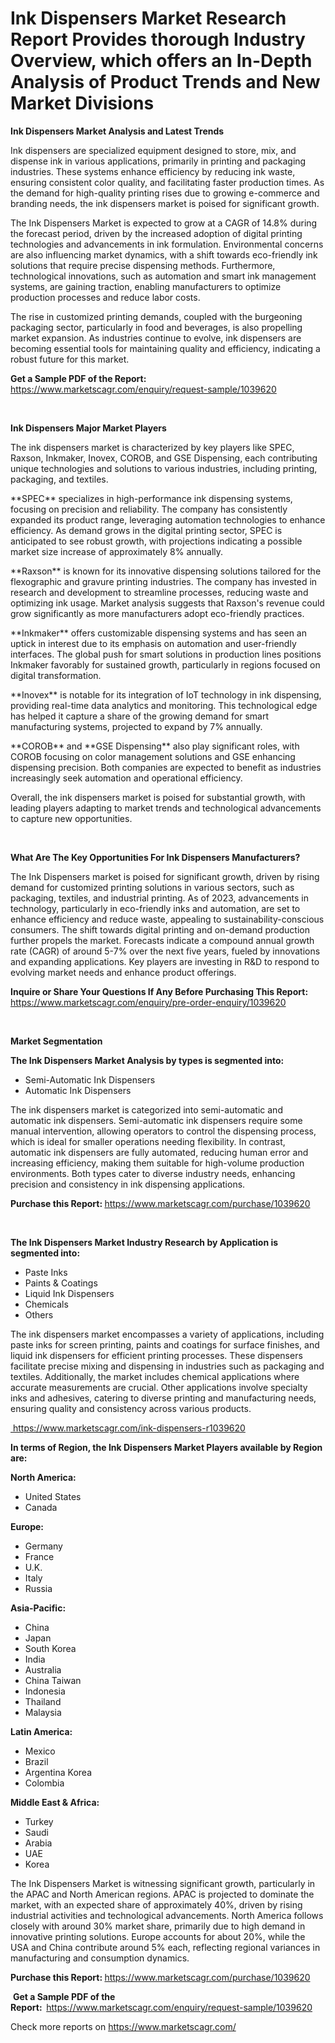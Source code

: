 <p><h1>Ink Dispensers Market Research Report Provides thorough Industry Overview, which offers an In-Depth Analysis of Product Trends and New Market Divisions</h1></p><p><strong>Ink Dispensers Market Analysis and Latest Trends</strong></p>
<p><p>Ink dispensers are specialized equipment designed to store, mix, and dispense ink in various applications, primarily in printing and packaging industries. These systems enhance efficiency by reducing ink waste, ensuring consistent color quality, and facilitating faster production times. As the demand for high-quality printing rises due to growing e-commerce and branding needs, the ink dispensers market is poised for significant growth.</p><p>The Ink Dispensers Market is expected to grow at a CAGR of 14.8% during the forecast period, driven by the increased adoption of digital printing technologies and advancements in ink formulation. Environmental concerns are also influencing market dynamics, with a shift towards eco-friendly ink solutions that require precise dispensing methods. Furthermore, technological innovations, such as automation and smart ink management systems, are gaining traction, enabling manufacturers to optimize production processes and reduce labor costs.</p><p>The rise in customized printing demands, coupled with the burgeoning packaging sector, particularly in food and beverages, is also propelling market expansion. As industries continue to evolve, ink dispensers are becoming essential tools for maintaining quality and efficiency, indicating a robust future for this market.</p></p>
<p><strong>Get a Sample PDF of the Report:&nbsp;</strong> <a href="https://www.marketscagr.com/enquiry/request-sample/1039620?utm_campaign=2010&utm_medium=2&utm_source=Github&utm_content=ia&utm_term=09042025&utm_id=ink-dispensers">https://www.marketscagr.com/enquiry/request-sample/1039620</a></p>
<p>&nbsp;</p>
<p><strong>Ink Dispensers Major Market Players</strong></p>
<p><p>The ink dispensers market is characterized by key players like SPEC, Raxson, Inkmaker, Inovex, COROB, and GSE Dispensing, each contributing unique technologies and solutions to various industries, including printing, packaging, and textiles.</p><p>**SPEC** specializes in high-performance ink dispensing systems, focusing on precision and reliability. The company has consistently expanded its product range, leveraging automation technologies to enhance efficiency. As demand grows in the digital printing sector, SPEC is anticipated to see robust growth, with projections indicating a possible market size increase of approximately 8% annually.</p><p>**Raxson** is known for its innovative dispensing solutions tailored for the flexographic and gravure printing industries. The company has invested in research and development to streamline processes, reducing waste and optimizing ink usage. Market analysis suggests that Raxson's revenue could grow significantly as more manufacturers adopt eco-friendly practices.</p><p>**Inkmaker** offers customizable dispensing systems and has seen an uptick in interest due to its emphasis on automation and user-friendly interfaces. The global push for smart solutions in production lines positions Inkmaker favorably for sustained growth, particularly in regions focused on digital transformation.</p><p>**Inovex** is notable for its integration of IoT technology in ink dispensing, providing real-time data analytics and monitoring. This technological edge has helped it capture a share of the growing demand for smart manufacturing systems, projected to expand by 7% annually.</p><p>**COROB** and **GSE Dispensing** also play significant roles, with COROB focusing on color management solutions and GSE enhancing dispensing precision. Both companies are expected to benefit as industries increasingly seek automation and operational efficiency.</p><p>Overall, the ink dispensers market is poised for substantial growth, with leading players adapting to market trends and technological advancements to capture new opportunities.</p></p>
<p>&nbsp;</p>
<p><strong>What Are The Key Opportunities For Ink Dispensers Manufacturers?</strong></p>
<p><p>The Ink Dispensers market is poised for significant growth, driven by rising demand for customized printing solutions in various sectors, such as packaging, textiles, and industrial printing. As of 2023, advancements in technology, particularly in eco-friendly inks and automation, are set to enhance efficiency and reduce waste, appealing to sustainability-conscious consumers. The shift towards digital printing and on-demand production further propels the market. Forecasts indicate a compound annual growth rate (CAGR) of around 5-7% over the next five years, fueled by innovations and expanding applications. Key players are investing in R&D to respond to evolving market needs and enhance product offerings.</p></p>
<p><strong>Inquire or Share Your Questions If Any Before Purchasing This Report:</strong> <a href="https://www.marketscagr.com/enquiry/pre-order-enquiry/1039620?utm_campaign=2010&utm_medium=2&utm_source=Github&utm_content=ia&utm_term=09042025&utm_id=ink-dispensers">https://www.marketscagr.com/enquiry/pre-order-enquiry/1039620</a></p>
<p>&nbsp;</p>
<p><strong>Market Segmentation</strong></p>
<p><strong>The Ink Dispensers Market Analysis by types is segmented into:</strong></p>
<p><ul><li>Semi-Automatic Ink Dispensers</li><li>Automatic Ink Dispensers</li></ul></p>
<p><p>The ink dispensers market is categorized into semi-automatic and automatic ink dispensers. Semi-automatic ink dispensers require some manual intervention, allowing operators to control the dispensing process, which is ideal for smaller operations needing flexibility. In contrast, automatic ink dispensers are fully automated, reducing human error and increasing efficiency, making them suitable for high-volume production environments. Both types cater to diverse industry needs, enhancing precision and consistency in ink dispensing applications.</p></p>
<p><strong>Purchase this Report:&nbsp;</strong><a href="https://www.marketscagr.com/purchase/1039620?utm_campaign=2010&utm_medium=2&utm_source=Github&utm_content=ia&utm_term=09042025&utm_id=ink-dispensers">https://www.marketscagr.com/purchase/1039620</a></p>
<p>&nbsp;</p>
<p><strong>The Ink Dispensers Market Industry Research by Application is segmented into:</strong></p>
<p><ul><li>Paste Inks</li><li>Paints & Coatings</li><li>Liquid Ink Dispensers</li><li>Chemicals</li><li>Others</li></ul></p>
<p><p>The ink dispensers market encompasses a variety of applications, including paste inks for screen printing, paints and coatings for surface finishes, and liquid ink dispensers for efficient printing processes. These dispensers facilitate precise mixing and dispensing in industries such as packaging and textiles. Additionally, the market includes chemical applications where accurate measurements are crucial. Other applications involve specialty inks and adhesives, catering to diverse printing and manufacturing needs, ensuring quality and consistency across various products.</p></p>
<p><a href="https://www.marketscagr.com/ink-dispensers-r1039620?utm_campaign=2010&utm_medium=2&utm_source=Github&utm_content=ia&utm_term=09042025&utm_id=ink-dispensers">&nbsp;https://www.marketscagr.com/ink-dispensers-r1039620</a></p>
<p><strong>In terms of Region, the Ink Dispensers Market Players available by Region are:</strong></p>
<p>
    <p> <strong> North America: </strong>
        <ul>
            <li>United States</li>
            <li>Canada</li>
        </ul>
        </p> 
    <p> <strong> Europe: </strong>
        <ul>
            <li>Germany</li>
            <li>France</li>
            <li>U.K.</li>
            <li>Italy</li>
            <li>Russia</li>
        </ul>
        </p> 
    <p> <strong> Asia-Pacific: </strong>
        <ul>
            <li>China</li>
            <li>Japan</li>
            <li>South Korea</li>
            <li>India</li>
            <li>Australia</li>
            <li>China Taiwan</li>
            <li>Indonesia</li>
            <li>Thailand</li>
            <li>Malaysia</li>
        </ul>
        </p> 
    <p> <strong> Latin America: </strong>
        <ul>
            <li>Mexico</li>
            <li>Brazil</li>
            <li>Argentina Korea</li>
            <li>Colombia</li>
        </ul>
        </p> 
    <p> <strong> Middle East & Africa: </strong>
        <ul>
            <li>Turkey</li>
            <li>Saudi</li>
            <li>Arabia</li>
            <li>UAE</li>
            <li>Korea</li>
        </ul>
    </p>
    </p>
<p><p>The Ink Dispensers Market is witnessing significant growth, particularly in the APAC and North American regions. APAC is projected to dominate the market, with an expected share of approximately 40%, driven by rising industrial activities and technological advancements. North America follows closely with around 30% market share, primarily due to high demand in innovative printing solutions. Europe accounts for about 20%, while the USA and China contribute around 5% each, reflecting regional variances in manufacturing and consumption dynamics.</p></p>
<p><strong>Purchase this Report: </strong><a href="https://www.marketscagr.com/purchase/1039620?utm_campaign=2010&utm_medium=2&utm_source=Github&utm_content=ia&utm_term=09042025&utm_id=ink-dispensers">https://www.marketscagr.com/purchase/1039620</a></p>
<p>&nbsp;<strong>Get a Sample PDF of the Report:&nbsp;&nbsp;</strong><a href="https://www.marketscagr.com/enquiry/request-sample/1039620?utm_campaign=2010&utm_medium=2&utm_source=Github&utm_content=ia&utm_term=09042025&utm_id=ink-dispensers">https://www.marketscagr.com/enquiry/request-sample/1039620</a></p>
<p><strong></strong></p>
<p>Check more reports on <a href="https://www.marketscagr.com/?utm_campaign=2010&utm_medium=2&utm_source=Github&utm_content=ia&utm_term=09042025&utm_id=ink-dispensers">https://www.marketscagr.com/</a></p>